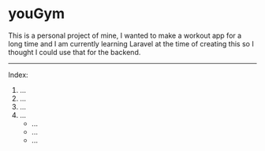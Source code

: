 # youGym


This is a personal project of mine, I wanted to make a workout app for a long time and I am currently learning Laravel at the time of creating this so I thought I could use that for the backend.
________

Index:
1. ...
2. ...
3. ...
4. ...
   * ...
   * ...
   * ...
